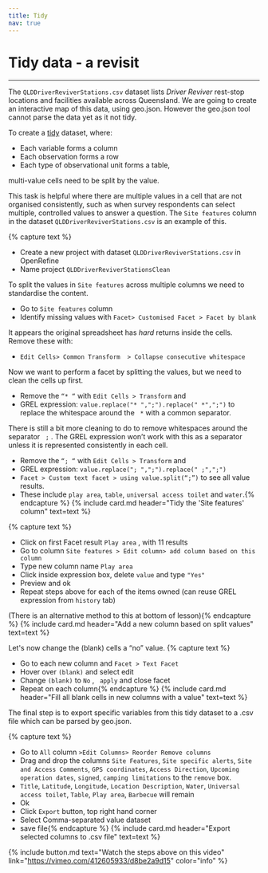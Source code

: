 ```yaml
---
title: Tidy
nav: true
---
```


# Tidy data - a revisit 

-----

The  `QLDDriverReviverStations.csv` dataset lists *Driver Reviver* rest-stop locations and facilities available across Queensland. We are going to create an interactive map of this data, using geo.json.  However the geo.json tool cannot parse the data yet as it not tidy.

To create a [tidy](https://cran.r-project.org/web/packages/tidyr/vignettes/tidy-data.html) dataset, where:
- Each variable forms a column
- Each observation forms a row
- Each type of observational unit forms a table,

multi-value cells need to be split by the value.  

This task is helpful where there are multiple values in a cell that are not organised consistently, such as when survey respondents can select multiple, controlled values to answer a question.  The  `Site features`  column in the dataset `QLDDriverReviverStations.csv`  is an example of this. 

{% capture text %}
- Create a new project with dataset  `QLDDriverReviverStations.csv`  in OpenRefine
- Name project  `QLDDriverReviverStationsClean` 

To split the values in  `Site features`  across multiple columns we need to standardise the content.
- Go to  `Site features`  column
- Identify missing values with  `Facet> Customised Facet > Facet by blank`

It appears the original spreadsheet has *hard* returns inside the cells. Remove these with:

- `Edit Cells> Common Transform  > Collapse consecutive whitespace` 

Now we want to perform a facet by splitting the values, but we need to clean the cells up first.  

- Remove the  `“* “`  with  `Edit Cells > Transform`  and 
- GREL expression:  `value.replace("* ",";").replace(" *",";")`  to replace the whitespace around the  ` *`  with a common separator.

There is still a bit more cleaning to do to remove whitespaces around the separator ` ;`  .  The GREL expression won’t work with this as a separator unless it is represented consistently in each cell.

- Remove the  `“; “`  with  `Edit Cells > Transform` and 
- GREL expression:  `value.replace("; ",";").replace(" ;",";")`
- `Facet > Custom text facet > using value.split(“;”)`  to see all value results.
- These include  `play area`,  `table`,  `universal access toilet`  and  `water`.{% endcapture %} {% include card.md header="Tidy the 'Site features' column" text=text %}

{% capture text %}
- Click on first Facet result  `Play area` , with 11 results
- Go to column  `Site features > Edit column> add column based on this column`
- Type new column name  `Play area`
- Click inside expression box, delete  `value`  and type `"Yes"`
- Preview and ok
- Repeat steps above for each of the items owned (can reuse GREL expression from  `history`  tab) 

(There is an alternative method to this at bottom of lesson){% endcapture %} {% include card.md header="Add a new column based on split values" text=text %}

Let's now change the (blank) cells a “no” value.
{% capture text %}
- Go to each new column and  `Facet > Text Facet`
- Hover over  `(blank)` and select edit 
- Change  `(blank)` to  `No` , ` apply` and close facet
- Repeat on each column{% endcapture %} {% include card.md header="Fill all blank cells in new columns with a value" text=text %}

The final step is to export specific variables from this tidy dataset to a .csv file which can be parsed by geo.json.

{% capture text %}
- Go to  `All` column  `>Edit Columns> Reorder Remove columns`
- Drag and drop the columns `Site Features`, `Site specific alerts`, `Site and Access Comments`, `GPS coordinates`, `Access Direction`, `Upcoming operation dates`, `signed`, `camping limitations` to the `remove` box.
- `Title`, `Latitude`, `Longitude`, `Location Description`, `Water`, `Universal access toilet`, `Table`, `Play area`, `Barbecue`  will remain
- Ok
- Click `Export` button, top right hand corner
- Select Comma-separated value dataset
- save file{% endcapture %} {% include card.md header="Export selected columns to .csv file" text=text %}

{% include button.md text="Watch the steps above on this video" link="https://vimeo.com/412605933/d8be2a9d15" color="info" %}
